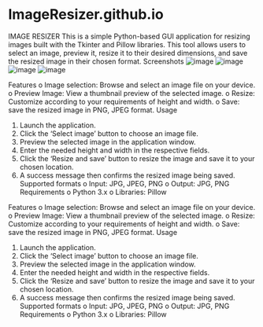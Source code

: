 # ImageResizer.github.io

IMAGE RESIZER
This is a simple Python-based GUI application for resizing images built with the Tkinter and Pillow libraries. This tool allows users to select an image, preview it, resize it to their desired dimensions, and save the resized image in their chosen format.
Screenshots
  ![image](https://github.com/user-attachments/assets/a40a09b1-ab7e-4aab-a5fe-2a896dd74b86)
  ![image](https://github.com/user-attachments/assets/0da1a7b1-ab52-449f-9182-c8bd828833bc)
  ![image](https://github.com/user-attachments/assets/f1ddd552-f792-4b3d-a0fb-e1ef7ad281f2)
  ![image](https://github.com/user-attachments/assets/94ddf6b2-b799-4019-b386-c85bc48e203f)

 
Features
o	Image selection: Browse and select an image file on your device.
o	Preview Image: View a thumbnail preview of the selected image.
o	Resize: Customize according to your requirements of height and width.
o	Save: save the resized image in PNG, JPEG format.
Usage
1.	Launch the application.
2.	Click the ‘Select image’ button to choose an image file.
3.	Preview the selected image in the application window.
4.	Enter the needed height and width in the respective fields.
5.	Click the ‘Resize and save’ button to resize the image and save it to your chosen location.
6.	A success message then confirms the resized image being saved.
Supported formats
o	Input: JPG, JPEG, PNG
o	Output: JPG, PNG
Requirements
o	Python 3.x
o	Libraries: Pillow

 
 
Features
o	Image selection: Browse and select an image file on your device.
o	Preview Image: View a thumbnail preview of the selected image.
o	Resize: Customize according to your requirements of height and width.
o	Save: save the resized image in PNG, JPEG format.
Usage
1.	Launch the application.
2.	Click the ‘Select image’ button to choose an image file.
3.	Preview the selected image in the application window.
4.	Enter the needed height and width in the respective fields.
5.	Click the ‘Resize and save’ button to resize the image and save it to your chosen location.
6.	A success message then confirms the resized image being saved.
Supported formats
o	Input: JPG, JPEG, PNG
o	Output: JPG, PNG
Requirements
o	Python 3.x
o	Libraries: Pillow
